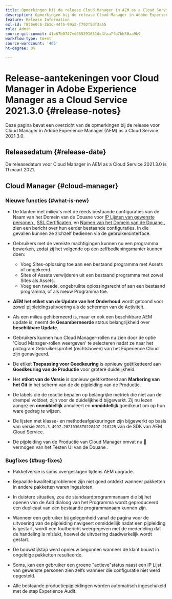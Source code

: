 ```yaml
---
title: Opmerkingen bij de release Cloud Manager in AEM as a Cloud Service 2021.3.0
description: Opmerkingen bij de release Cloud Manager in Adobe Experience Manager (AEM) as a Cloud Service release 2021.3.0
feature: Release Information
exl-id: f826e0c6-3b1d-44f5-99a2-f792f5df3a55
role: Admin
source-git-commit: 41a67b0747ed665291631de4faa7fb7bb50aa9b9
workflow-type: tm+mt
source-wordcount: '465'
ht-degree: 0%

---
```


# Release-aantekeningen voor Cloud Manager in Adobe Experience Manager as a Cloud Service 2021.3.0 {#release-notes}

Deze pagina bevat een overzicht van de opmerkingen bij de release voor Cloud Manager in Adobe Experience Manager (AEM) as a Cloud Service 2021.3.0.

## Releasedatum {#release-date}

De releasedatum voor Cloud Manager in AEM as a Cloud Service 2021.3.0 is 11 maart 2021.

## Cloud Manager {#cloud-manager}

### Nieuwe functies {#what-is-new}

* De klanten met milieu&#39;s met de reeds bestaande configuraties van de Naam van het Domein van de Douane voor [&#x200B; IP Lijsten van gewenste personen &#x200B;](/help/implementing/cloud-manager/ip-allow-lists/managing-ip-allow-lists.md#pre-existing-cdn), [&#x200B; SSL Certificaten &#x200B;](/help/implementing/cloud-manager/managing-ssl-certifications/managing-certificates.md#pre-existing-cdn) en [&#x200B; Namen van het Domein van de Douane &#x200B;](/help/implementing/cloud-manager/custom-domain-names/check-domain-name-status.md#pre-existing-cdn), zien een bericht over hun eerder bestaande configuraties. In die gevallen kunnen ze zichzelf bedienen via de gebruikersinterface.

* Gebruikers met de vereiste machtigingen kunnen nu een programma bewerken, zodat zij het volgende op een zelfbedieningsmanier kunnen doen:
   * Voeg Sites-oplossing toe aan een bestaand programma met Assets of omgekeerd.
   * Sites of Assets verwijderen uit een bestaand programma met zowel Sites als Assets.
   * Voeg een tweede, ongebruikte oplossingsrecht of aan een bestaand programma, of als nieuw Programma toe.

* **AEM het etiket van de Update van het Onderhoud** wordt getoond voor zowel pijpleidingsuitvoering als de schermen van de Activiteit.

* Als een milieu gehiberneerd is, maar er ook een beschikbare AEM update is, neemt de **Gesamberneerde** status belangrijkheid over **beschikbare Update**.

* Gebruikers kunnen hun Cloud Manager-rollen nu zien door de optie &#39;Cloud Manager-rollen weergeven&#39; te selecteren nadat ze naar het pictogram Gebruikersprofiel (rechtsboven) van het Experience Cloud zijn genavigeerd.

* De etiket **Toepassing voor Goedkeuring** is opnieuw geëtiketteerd aan **Goedkeuring van de Productie** voor grotere duidelijkheid.

* Het **etiket van de Versie** is opnieuw geëtiketteerd aan **Markering van het Git** in het scherm van de de pijpleiding van de Productie.

* De labels die de reactie bepalen op belangrijke metriek die niet aan de drempel voldoet, zijn voor de duidelijkheid bijgewerkt. Zij nu lezen aangezien **onmiddellijk** annuleert en **onmiddellijk** goedkeurt om op hun ware gedrag te wijzen.

* De lijsten met klasse- en methodeafgekeuringen zijn bijgewerkt op basis van versie `2021.3.4997.20210303T022849Z-210225` van de SDK van AEM Cloud Service.

* De pijpleiding van de Productie van Cloud Manager omvat nu [&#128279;](/help/implementing/cloud-manager/functional-testing.md#custom-ui-testing) vermogen van het Testen UI van de Douane .

### Bugfixes {#bug-fixes}

* Pakketversie is soms overgeslagen tijdens AEM upgrade.

* Bepaalde kwaliteitsproblemen zijn niet goed ontdekt wanneer pakketten in andere pakketten waren ingesloten.

* In duistere situaties, zou de standaardprogrammanaam die bij het openen van de Add dialoog van het Programma wordt geproduceerd een duplicaat van een bestaande programmanaam kunnen zijn.

* Wanneer een gebruiker bij gelegenheid vanaf de pagina voor de uitvoering van de pijpleiding navigeert onmiddellijk nadat een pijpleiding is gestart, wordt een foutbericht weergegeven met de mededeling dat de handeling is mislukt, hoewel de uitvoering daadwerkelijk wordt gestart.

* De bouwstijlstap werd opnieuw begonnen wanneer de klant bouwt in ongeldige pakketten resulteerde.

* Soms, kan een gebruiker een groene &quot;actieve&quot;status naast een IP Lijst van gewenste personen zien zelfs wanneer die configuratie niet werd opgesteld.

* Alle bestaande productiepijpleidingen worden automatisch ingeschakeld met de stap Experience Audit.

